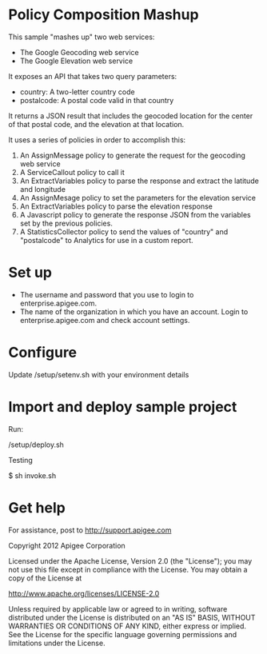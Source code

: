 # Policy Composition Mashup

This sample "mashes up" two web services:

* The Google Geocoding web service
* The Google Elevation web service

It exposes an API that takes two query parameters:

* country: A two-letter country code
* postalcode: A postal code valid in that country

It returns a JSON result that includes the geocoded location for the center
of that postal code, and the elevation at that location.

It uses a series of policies in order to accomplish this:

1. An AssignMessage policy to generate the request for the geocoding web service
2. A ServiceCallout policy to call it
3. An ExtractVariables policy to parse the response and extract the latitude and longitude
4. An AssignMesage policy to set the parameters for the elevation service
5. An ExtractVariables policy to parse the elevation response
6. A Javascript policy to generate the response JSON from the variables set by the
previous policies.
7. A StatisticsCollector policy to send the values of "country" and "postalcode"
to Analytics for use in a custom report.

# Set up

* The username and password that you use to login to enterprise.apigee.com.
* The name of the organization in which you have an account. Login to 
  enterprise.apigee.com and check account settings.

# Configure 

Update /setup/setenv.sh with your environment details

# Import and deploy sample project

Run:

/setup/deploy.sh

Testing

$ sh invoke.sh

# Get help

For assistance, post to http://support.apigee.com

Copyright 2012 Apigee Corporation

Licensed under the Apache License, Version 2.0 (the "License"); you may not use
this file except in compliance with the License. You may obtain a copy
of the License at

http://www.apache.org/licenses/LICENSE-2.0

Unless required by applicable law or agreed to in writing, software
distributed under the License is distributed on an "AS IS" BASIS,
WITHOUT WARRANTIES OR CONDITIONS OF ANY KIND, either express or implied.
See the License for the specific language governing permissions and
limitations under the License.